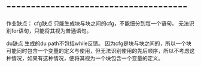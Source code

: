# -------------------------------------
作业缺点：
cfg缺点
只能生成块与块之间的cfg，不能细分到每一个语句。
无法识别for语句，只能将其视为普通语句。

du缺点
生成的du path不包括while反馈。
因为cfg是块与块之间的，所以一个块可能同时包含一个变量的定义与使用，但无法识别使用的先后顺序，所以不考虑这种情况，如果有这种情况，便将其视为一个块包含一个变量的定义。
